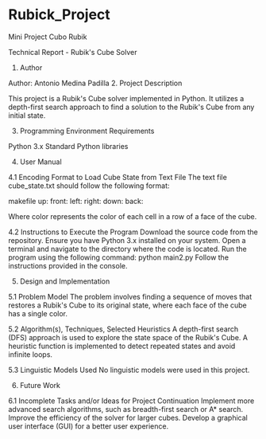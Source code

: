 # Rubick_Project
Mini Project Cubo Rubik

Technical Report - Rubik's Cube Solver
1. Author

Author: Antonio Medina Padilla
2. Project Description

This project is a Rubik's Cube solver implemented in Python. It utilizes a depth-first search approach to find a solution to the Rubik's Cube from any initial state.

3. Programming Environment Requirements

Python 3.x
Standard Python libraries

4. User Manual

4.1 Encoding Format to Load Cube State from Text File
The text file cube_state.txt should follow the following format:

makefile
up:
<color1> <color2> <color3>
<color4> <color5> <color6>
<color7> <color8> <color9>
front:
<color1> <color2> <color3>
<color4> <color5> <color6>
<color7> <color8> <color9>
left:
<color1> <color2> <color3>
<color4> <color5> <color6>
<color7> <color8> <color9>
right:
<color1> <color2> <color3>
<color4> <color5> <color6>
<color7> <color8> <color9>
down:
<color1> <color2> <color3>
<color4> <color5> <color6>
<color7> <color8> <color9>
back:
<color1> <color2> <color3>
<color4> <color5> <color6>
<color7> <color8> <color9>

Where color represents the color of each cell in a row of a face of the cube.

4.2 Instructions to Execute the Program
Download the source code from the repository.
Ensure you have Python 3.x installed on your system.
Open a terminal and navigate to the directory where the code is located.
Run the program using the following command:
python main2.py
Follow the instructions provided in the console.

5. Design and Implementation

5.1 Problem Model
The problem involves finding a sequence of moves that restores a Rubik's Cube to its original state, where each face of the cube has a single color.

5.2 Algorithm(s), Techniques, Selected Heuristics
A depth-first search (DFS) approach is used to explore the state space of the Rubik's Cube. A heuristic function is implemented to detect repeated states and avoid infinite loops.

5.3 Linguistic Models Used
No linguistic models were used in this project.

6. Future Work

6.1 Incomplete Tasks and/or Ideas for Project Continuation
Implement more advanced search algorithms, such as breadth-first search or A* search.
Improve the efficiency of the solver for larger cubes.
Develop a graphical user interface (GUI) for a better user experience.
